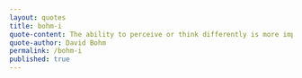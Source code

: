 ```yaml
---
layout: quotes
title: bohm-i
quote-content: The ability to perceive or think differently is more important than the knowledge gained.
quote-author: David Bohm
permalink: /bohm-i
published: true
---
```

